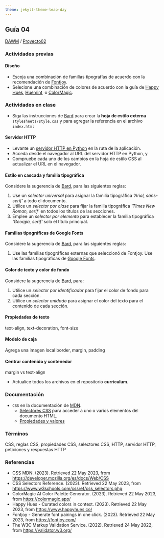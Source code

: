 ```yaml
---
theme: jekyll-theme-leap-day
---
```


## Guía 04

[DAWM](/DAWM/) / [Proyecto02](/DAWM/proyectos/2023/proyecto02)

### Actividades previas

#### Diseño

* Escoja una combinación de familias tipografías de acuerdo con la recomendación de [Fontjoy](https://fontjoy.com/).
* Selecione una combinación de colores de acuerdo con la guía de [Happy Hues](https://www.happyhues.co/), [Huemint](https://huemint.com/website-2/), o [ColorMagic](https://colormagic.app/). 


### Actividades en clase

* Siga las instrucciones de [Bard](bard/guia04-bard01.pdf) para crear la **hoja de estilo externa** `stylesheets/style.css` y para agregar la referencia en el archivo `index.html`

#### Servidor HTTP 

* Levante un [servidor HTTP en Python](/DAWM/tutoriales/python) en la ruta de la aplicación.
* Acceda desde el navegador al URL del servidor HTTP en Python, y
* Compruebe cada uno de los cambios en la hoja de estilo CSS al actualizar el URL en el navegador.

#### Estilo en cascada y familia tipográfica

Considere la sugerencia de [Bard](bard/guia04-bard02.pdf), para las siguientes reglas:

1. Use un _selector universal_ para asignar la familia tipográfica _'Arial, sans-serif'_ a todo el documento. 
2. Utilice un _selector por clase_ para fijar la familia tipográfica _'Times New Roman, serif'_ en todos los títulos de las secciones. 
3. Emplee un _selector por elemento_ para establecer la familia tipográfica _'Georgia, serif'_ solo el título principal. 

#### Familias tipográficas de Google Fonts

Considere la sugerencia de [Bard](bard/guia04-bard03.pdf), para las siguientes reglas:

1. Use las familias tipográficas externas que seleccionó de Fontjoy. Use las familias tipográficas de [Google Fonts](https://fonts.google.com/).

#### Color de texto y color de fondo

Considere la sugerencia de [Bard](bard/guia04-bard04.pdf), para:

1. Utilice un _selector por identificador_ para fijar el color de fondo para cada sección.
2. Utilice un _selector anidado_ para asignar el color del texto para el contenido de cada sección.

#### Propiedades de texto

text-align, text-decoration, font-size


#### Modelo de caja

Agrega una imagen local
border, margin, padding


#### Centrar contenido y contenedor

margin vs text-align



* Actualice todos los archivos en el repositorio **curriculum**.

### Documentación

* `CSS` en la documentación de [MDN](https://developer.mozilla.org/es/docs/Web/CSS).
  - [Selectores CSS](https://www.w3schools.com/cssref/css_selectors.php) para acceder a uno o varios elementos del documento HTML.
  - [Propiedades y valores](https://www.w3schools.com/cssref/index.php)

### Términos

CSS, reglas CSS, propiedades CSS, selectores CSS, HTTP, servidor HTTP, peticiones y respuestas HTTP

### Referencias

* CSS  MDN. (2023). Retrieved 22 May 2023, from https://developer.mozilla.org/es/docs/Web/CSS
* CSS Selectors Reference. (2023). Retrieved 22 May 2023, from https://www.w3schools.com/cssref/css_selectors.php
* ColorMagic  AI Color Palette Generator. (2023). Retrieved 22 May 2023, from https://colormagic.app/
* Happy Hues - Curated colors in context. (2023). Retrieved 22 May 2023, from https://www.happyhues.co/
* Fontjoy - Generate font pairings in one click. (2023). Retrieved 22 May 2023, from https://fontjoy.com/
* The W3C Markup Validation Service. (2022). Retrieved 24 May 2022, from https://validator.w3.org/